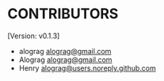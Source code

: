 # CONTRIBUTORS

[Version: v0.1.3]

- alograg <alograg@gmail.com>
- Alograg <alograg@gmail.com>
- Henry <alograg@users.noreply.github.com>
